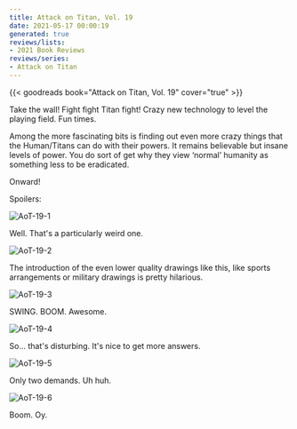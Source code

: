 ```yaml
---
title: Attack on Titan, Vol. 19
date: 2021-05-17 00:00:19
generated: true
reviews/lists:
- 2021 Book Reviews
reviews/series:
- Attack on Titan
---
```

{{< goodreads book="Attack on Titan, Vol. 19" cover="true" >}}

Take the wall! Fight fight Titan fight! Crazy new technology to level the playing field. Fun times.  

Among the more fascinating bits is finding out even more crazy things that the Human/Titans can do with their powers. It remains believable but insane levels of power. You do sort of get why they view ‘normal’ humanity as something less to be eradicated.  

<!--more-->

Onward!  

Spoilers:  

![AoT-19-1](/embeds/books/attachments/aot-19-1.png)  

Well. That's a particularly weird one.  

![AoT-19-2](/embeds/books/attachments/aot-19-2.png)  

The introduction of the even lower quality drawings like this, like sports arrangements or military drawings is pretty hilarious.  

![AoT-19-3](/embeds/books/attachments/aot-19-3.png)  

SWING. BOOM. Awesome.  

![AoT-19-4](/embeds/books/attachments/aot-19-4.png)  

So... that's disturbing. It's nice to get more answers.  

![AoT-19-5](/embeds/books/attachments/aot-19-5.png)  

Only two demands. Uh huh.  

![AoT-19-6](/embeds/books/attachments/aot-19-6.png)  

Boom. Oy.


